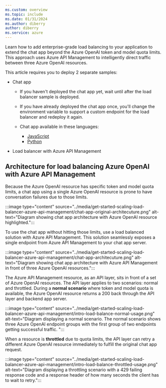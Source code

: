 ```yaml
---
ms.custom: overview
ms.topic: include
ms.date: 01/31/2024
ms.author: diberry
author: diberry
ms.service: azure
---
```


Learn how to add enterprise-grade load balancing to your application to extend the chat app beyond the Azure OpenAI token and model quota limits. This approach uses Azure API Management to intelligently direct traffic between three Azure OpenAI resources.

This article requires you to deploy 2 separate samples:

* Chat app
    * If you haven't deployed the chat app yet, wait until after the load balancer sample is deployed. 
    * If you have already deployed the chat app once, you'll change the environment variable to support a custom endpoint for the load balancer and redeploy it again.
    * Chat app available in these languages:

        * [JavaScript](/azure/developer/javascript/get-started-app-chat-template)
        * [Python](/azure/developer/python/get-started-app-chat-template)

* Load balancer with Azure API Management


## Architecture for load balancing Azure OpenAI with Azure API Management

Because the Azure OpenAI resource has specific token and model quota limits, a chat app using a single Azure OpenAI resource is prone to have conversation failures due to those limits.

:::image type="content" source="../media/get-started-scaling-load-balancer-azure-api-management/chat-app-original-architecuture.png" alt-text="Diagram showing chat app architecture with Azure OpenAI resource highlighted.":::

To use the chat app without hitting those limits, use a load balanced solution with Azure API Management. This solution seamlessly exposes a single endpoint from Azure API Management to your chat app server. 

:::image type="content" source="../media/get-started-scaling-load-balancer-azure-api-management/chat-app-architecuture.png" alt-text="Diagram showing chat app architecture with Azure API Management in front of three Azure OpenAI resources.":::

The Azure API Management resource, as an API layer, sits in front of a set of Azure OpenAI resources. The API layer applies to two scenarios: normal and throttled. During a **normal scenario** where token and model quota is available, the Azure OpenAI resource returns a 200 back through the API layer and backend app server.

:::image type="content" source="../media/get-started-scaling-load-balancer-azure-api-management/intro-load-balance-normal-usage.png" alt-text="Diagram displaying a normal scenario. The normal scenario shows three Azure OpenAI endpoint groups with the first group of two endpoints getting successful traffic. ":::

When a resource is **throttled** due to quota limits, the API layer can retry a different Azure OpenAI resource immediately to fulfill the original chat app request.

:::image type="content" source="../media/get-started-scaling-load-balancer-azure-api-management/intro-load-balance-throttled-usage.png" alt-text="Diagram displaying a throttling scenario with a 429 failing response code and a response header of how many seconds the client has to wait to retry.":::
